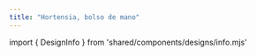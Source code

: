 ```yaml
---
title: "Hortensia, bolso de mano"
---
```


import { DesignInfo } from 'shared/components/designs/info.mjs'

<DesignInfo design='hortensia' docs />

